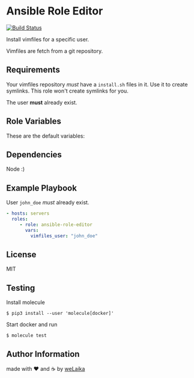 Ansible Role Editor
===================

[![Build Status](https://travis-ci.org/welaika/ansible-role-editor.svg?branch=master)](https://travis-ci.org/welaika/ansible-role-editor)

Install vimfiles for a specific user.

Vimfiles are fetch from a git repository.

Requirements
------------

Your vimfiles repository *must* have a `install.sh` files in it. Use it to create symlinks. This role won't create symlinks for you.

The user **must** already exist.

Role Variables
--------------

These are the default variables:


Dependencies
------------

Node :)

Example Playbook
----------------

User `john_doe` *must* already exist.

```yaml
- hosts: servers
  roles:
     - role: ansible-role-editor
       vars:
         vimfiles_user: "john_doe"
```

License
-------

MIT

Testing
-------

Install molecule

`$ pip3 install --user 'molecule[docker]'`

Start docker and run

`$ molecule test`

Author Information
------------------

made with ❤️ and ☕️ by [weLaika](https://dev.welaika.com)
